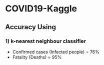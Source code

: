 # COVID19-Kaggle
## Accuracy Using
### 1) k-nearest neighbour classifier
  - Confirmed cases (Infected people) = 76%
  - Fatality (Deaths) = 95%
